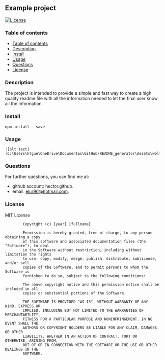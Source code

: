 ## Example project

[![License](https://img.shields.io/badge/License-MIT-yellow.svg)](https://opensource.org/licenses/MIT)

### Table of contents

- [Table of contents](#table-of-contents)
- [Description](#description)
- [Install](#install)
- [Usage](#usage)
- [Questions](#questions)
- [License](#license)

### Description


The project is intended to provide a simple and fast way to create a high quality readme file with all the information needed to let the final user know all the information


### Install


    npm install --save


### Usage


    ![alt text](C:\Users\htgue\OneDrive\Documentos\GitHub\README_generator\Assets\wolfinance.png)


### Questions


For further questions, you can find me at:
- github account: hector.github.
- email: elur96@hotmail.com.


### License

MIT License

            Copyright (c) [year] [fullname]
            
            Permission is hereby granted, free of charge, to any person obtaining a copy
            of this software and associated documentation files (the "Software"), to deal
            in the Software without restriction, including without limitation the rights
            to use, copy, modify, merge, publish, distribute, sublicense, and/or sell
            copies of the Software, and to permit persons to whom the Software is
            furnished to do so, subject to the following conditions:
            
            The above copyright notice and this permission notice shall be included in all
            copies or substantial portions of the Software.
            
            THE SOFTWARE IS PROVIDED "AS IS", WITHOUT WARRANTY OF ANY KIND, EXPRESS OR
            IMPLIED, INCLUDING BUT NOT LIMITED TO THE WARRANTIES OF MERCHANTABILITY,
            FITNESS FOR A PARTICULAR PURPOSE AND NONINFRINGEMENT. IN NO EVENT SHALL THE
            AUTHORS OR COPYRIGHT HOLDERS BE LIABLE FOR ANY CLAIM, DAMAGES OR OTHER
            LIABILITY, WHETHER IN AN ACTION OF CONTRACT, TORT OR OTHERWISE, ARISING FROM,
            OUT OF OR IN CONNECTION WITH THE SOFTWARE OR THE USE OR OTHER DEALINGS IN THE
            SOFTWARE.
